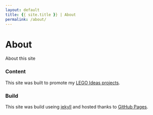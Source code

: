 ```yaml
---
layout: default
title: {{ site.title }} | About
permalink: /about/
---
```


<div class="jumbotron">
  <div class="container text-center glow-text">
    <h1 class="jumbotron-title">About</h1>
    <p class="jumbotron-tagline">About this site</p>
  </div>
</div>

<div class="container">
  <h3>Content</h3>
  <p>This site was built to promote my <a href="https://ideas.lego.com/profile/awk888/projects">LEGO Ideas projects</a>.</p>
</div>

<div class="container">
  <h3>Build</h3>
  <p>This site was build useing <a href="https://jekyllrb.com/" target="_blank">jekyll</a> and hosted thanks to <a href="https://pages.github.com" target="_blank">GitHub Pages</a>.</p>
</div>
